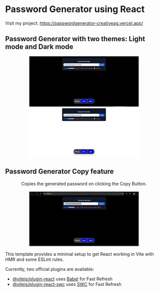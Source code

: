 # Password Generator using React 
 Visit my project: https://passwordgenerator-creativeag.vercel.app/
  <h2> Password Generator with two themes: Light mode and Dark mode</h2>
  <p align="center"> <img src="pwdgendark.jpg" width="350" title="dark theme">
  <img  src="pwdgenlight.jpg" width="350" title="light theme">
    </p>
  <h2> Password Generator Copy feature</h2>
  <p align="center">  Copies the generated password on clicking the Copy Button.<br><br><img src="pwdgencopy.jpg" width="350" title="light theme"> </p>
  

This template provides a minimal setup to get React working in Vite with HMR and some ESLint rules.

Currently, two official plugins are available:

- [@vitejs/plugin-react](https://github.com/vitejs/vite-plugin-react/blob/main/packages/plugin-react/README.md) uses [Babel](https://babeljs.io/) for Fast Refresh
- [@vitejs/plugin-react-swc](https://github.com/vitejs/vite-plugin-react-swc) uses [SWC](https://swc.rs/) for Fast Refresh
